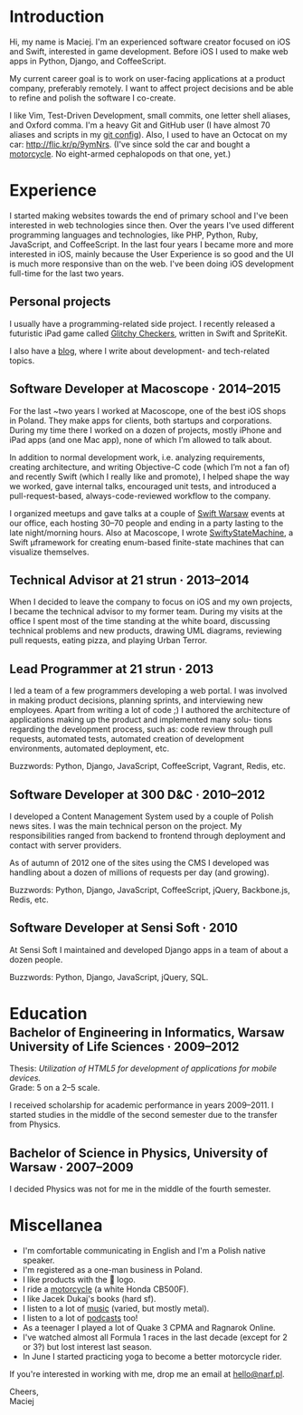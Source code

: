 # Introduction

Hi, my name is Maciej. I'm an experienced software creator focused on iOS and Swift, interested in game development. Before iOS I used to make web apps in Python, Django, and CoffeeScript.

My current career goal is to work on user-facing applications at a product company, preferably remotely. I want to affect project decisions and be able to refine and polish the software I co-create.

I like Vim, Test-Driven Development, small commits, one letter shell aliases, and Oxford comma. I'm a heavy Git and GitHub user (I have almost 70 aliases and scripts in my [git config](https://github.com/narfdotpl/dotfiles/blob/master/home/.config/git/config)). Also, I used to have an Octocat on my car: <http://flic.kr/p/9ymNrs>. (I've since sold the car and bought a [motorcycle][]. No eight-armed cephalopods on that one, yet.)

  [motorcycle]: https://www.instagram.com/p/5MGS4DF8d5/


# Experience

I started making websites towards the end of primary school and I've been interested in web technologies since then. Over the years I've used different programming languages and technologies, like PHP, Python, Ruby, JavaScript, and CoffeeScript. In the last four years I became more and more interested in iOS, mainly because the User Experience is so good and the UI is much more responsive than on the web. I've been doing iOS development full-time for the last two years.


## Personal projects

I usually have a programming-related side project. I recently released a futuristic iPad game called [Glitchy Checkers](http://GlitchyCheckers.com), written in Swift and SpriteKit.

I also have a [blog](http://narf.pl/posts), where I write about development- and tech-related topics.


## Software Developer at Macoscope &middot; 2014–2015

For the last ~two years I worked at Macoscope, one of the best iOS shops in Poland. They make apps for clients, both startups and corporations. During my time there I worked on a dozen of projects, mostly iPhone and iPad apps (and one Mac app), none of which Iʼm allowed to talk about.

In addition to normal development work, i.e. analyzing requirements, creating architecture, and writing Objective-C code (which Iʼm not a fan of) and recently Swift (which I really like and promote), I helped shape the way we worked, gave internal talks, encouraged unit tests, and introduced a pull-request-based, always-code-reviewed workflow to the company.

I organized meetups and gave talks at a couple of [Swift Warsaw](https://github.com/SwiftWarsaw/SwiftWarsaw) events at our office, each hosting 30–70 people and ending in a party lasting to the late night/morning hours. Also at Macoscope, I wrote [SwiftyStateMachine](https://github.com/macoscope/SwiftyStateMachine), a Swift μframework for creating enum-based finite-state machines that can visualize themselves.


## Technical Advisor at 21 strun &middot; 2013–2014

When I decided to leave the company to focus on iOS and my own projects, I became the technical advisor to my former team. During my visits at the office I spent most of the time standing at the white board, discussing technical problems and new products, drawing UML diagrams, reviewing pull requests, eating pizza, and playing Urban Terror.


## Lead Programmer at 21 strun &middot; 2013

I led a team of a few programmers developing a web portal. I was involved in making product decisions, planning sprints, and interviewing new employees. Apart from writing a lot of code ;) I authored the architecture of applications making up the product and implemented many solu- tions regarding the development process, such as: code review through pull requests, automated tests, automated creation of development environments, automated deployment, etc.

Buzzwords: Python, Django, JavaScript, CoffeeScript, Vagrant, Redis, etc.


## Software Developer at 300 D&C &middot; 2010–2012

I developed a Content Management System used by a couple of Polish news sites. I was the main technical person on the project. My responsibilities ranged from backend to frontend through deployment and contact with server providers.

As of autumn of 2012 one of the sites using the CMS I developed was handling about a dozen of millions of requests per day (and growing).

Buzzwords: Python, Django, JavaScript, CoffeeScript, jQuery, Backbone.js, Redis, etc.


## Software Developer at Sensi Soft &middot; 2010

At Sensi Soft I maintained and developed Django apps in a team of about a dozen people.

Buzzwords: Python, Django, JavaScript, jQuery, SQL.


# Education

<h2 style="margin-top: -0.7em">
Bachelor of Engineering in Informatics, Warsaw University of Life Sciences &middot; 2009–2012
</h2>

Thesis: *Utilization of HTML5 for development of applications for mobile devices.*<br>
Grade: 5 on a 2–5 scale.

I received scholarship for academic performance in years 2009–2011. I started studies in the middle of the second semester due to the transfer from Physics.


## Bachelor of Science in Physics, University of Warsaw &middot; 2007–2009

I decided Physics was not for me in the middle of the fourth semester.


# Miscellanea

- I'm comfortable communicating in English and I'm a Polish native speaker.
- I'm registered as a one-man business in Poland.
- I like products with the  logo.
- I ride a [motorcycle][] (a white Honda CB500F).
- I like Jacek Dukaj's books (hard sf).
- I listen to a lot of [music](/music) (varied, but mostly metal).
- I listen to a lot of [podcasts](http://links.narf.pl/tags/podcast) too!
- As a teenager I played a lot of Quake 3 CPMA and Ragnarok Online.
- I've watched almost all Formula 1 races in the last decade (except for 2 or 3?) but lost interest last season.
- In June I started practicing yoga to become a better motorcycle rider.

If you're interested in working with me, drop me an email at <hello@narf.pl>.

Cheers,<br>Maciej
